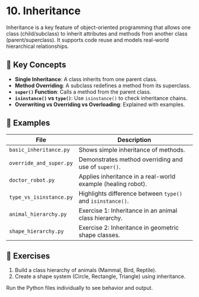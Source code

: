 # 10. Inheritance

Inheritance is a key feature of object-oriented programming that allows one class (child/subclass) to inherit attributes and methods from another class (parent/superclass). It supports code reuse and models real-world hierarchical relationships.

## 🔑 Key Concepts

- **Single Inheritance**: A class inherits from one parent class.
- **Method Overriding**: A subclass redefines a method from its superclass.
- **`super()` Function**: Calls a method from the parent class.
- **`isinstance()` vs `type()`**: Use `isinstance()` to check inheritance chains.
- **Overwriting vs Overriding vs Overloading**: Explained with examples.

## 📘 Examples

| File                    | Description                                                  |
| ----------------------- | ------------------------------------------------------------ |
| `basic_inheritance.py`  | Shows simple inheritance of methods.                         |
| `override_and_super.py` | Demonstrates method overriding and use of `super()`.         |
| `doctor_robot.py`       | Applies inheritance in a real-world example (healing robot). |
| `type_vs_isinstance.py` | Highlights difference between `type()` and `isinstance()`.   |
| `animal_hierarchy.py`   | Exercise 1: Inheritance in an animal class hierarchy.        |
| `shape_hierarchy.py`    | Exercise 2: Inheritance in geometric shape classes.          |

## 🧪 Exercises

1. Build a class hierarchy of animals (Mammal, Bird, Reptile).
2. Create a shape system (Circle, Rectangle, Triangle) using inheritance.

Run the Python files individually to see behavior and output.
